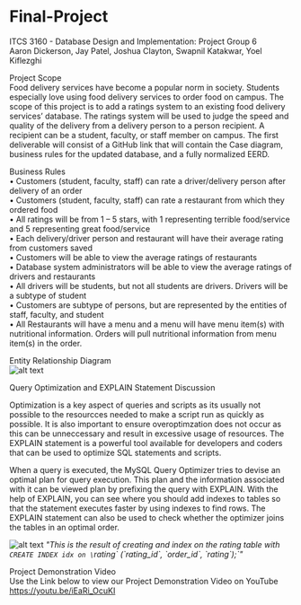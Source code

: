 # Final-Project
ITCS 3160 - Database Design and Implementation: Project Group 6\
Aaron Dickerson, Jay Patel, Joshua Clayton, Swapnil Katakwar, Yoel Kiflezghi

Project Scope\
Food delivery services have become a popular norm in society.
Students especially love using food delivery services to order food on campus. 
The scope of this project is to add a ratings system to an existing food delivery services’ database.
The ratings system will be used to judge the speed and quality of the delivery from a delivery person to a person recipient.
A recipient can be a student, faculty, or staff member on campus. 
The first deliverable will consist of a GitHub link that will contain the Case diagram, business rules for the updated database, and a fully normalized EERD. 

Business Rules\
•	Customers (student, faculty, staff) can rate a driver/delivery person after delivery of an order  
•	Customers (student, faculty, staff) can rate a restaurant from which they ordered food  
•	All ratings will be from 1 – 5 stars, with 1 representing terrible food/service and 5 representing great food/service  
•	Each delivery/driver person and restaurant will have their average rating from customers saved  
•	Customers will be able to view the average ratings of restaurants  
•	Database system administrators will be able to view the average ratings of drivers and restaurants  
•	All drivers will be students, but not all students are drivers. Drivers will be a subtype of student  
•	Customers are subtype of persons, but are represented by the entities of staff, faculty, and student  
•	All Restaurants will have a menu and a menu will have menu item(s) with nutritional information. Orders will pull nutritional information from menu item(s) in the order.  

Entity Relationship Diagram\
![alt text](https://imgur.com/uRxsB05.png)

Query Optimization and EXPLAIN Statement Discussion

Optimization is a key aspect of queries and scripts as its usually not possible to the resourcces needed to make a script run as quickly as possible.
It is also important to ensure overoptimzation does not occur as this can be unneccessary and result in excessive usage of resources. The EXPLAIN statement
is a powerful tool available for developers and coders that can be used to optimize SQL statements and scripts. 

When a query is executed, the MySQL Query Optimizer tries to devise an optimal plan for query execution. This plan and the information associated 
with it can be viewed plan by prefixing the query with EXPLAIN. With the help of EXPLAIN, you can see where you should add indexes to tables so 
that the statement executes faster by using indexes to find rows. The EXPLAIN statement can also be used to check whether the optimizer joins the tables in an optimal order. 

![alt text](https://imgur.com/vSmFriN.png)
*"This is the result of creating and index on the rating table with `CREATE INDEX idx on \`rating\` (\`rating_id\`, \`order_id\`, \`rating\`);`"*

Project Demonstration Video\
Use the Link below to view our Project Demonstration Video on YouTube\
https://youtu.be/iEaRi_OcuKI
